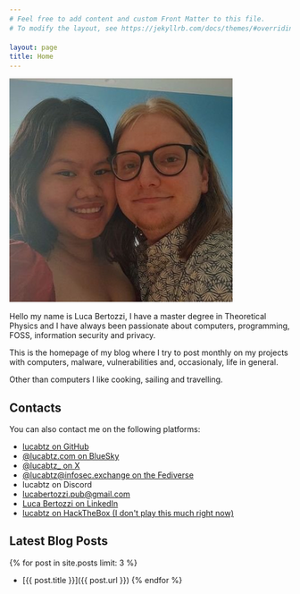 ```yaml
---
# Feel free to add content and custom Front Matter to this file.
# To modify the layout, see https://jekyllrb.com/docs/themes/#overriding-theme-defaults

layout: page
title: Home
---
```


<img src="/assets/images/pic.jpg" class="profile-pic" alt="A photo of me and my wife" />

Hello my name is Luca Bertozzi, I have a master degree in Theoretical Physics and I have always been passionate about
computers, programming, FOSS, information security and privacy.

This is the homepage of my blog where I try to post monthly on my projects with computers, malware, vulnerabilities and,
occasionaly, life in general.

Other than computers I like cooking, sailing and travelling.

## Contacts
You can also contact me on the following platforms:
- [lucabtz on GitHub](https://github.com/lucabtz)
- [@lucabtz.com on BlueSky](https://bsky.app/profile/lucabtz.com)
- [@lucabtz_ on X](https://x.com/lucabtz_)
- [@lucabtz@infosec.exchange on the Fediverse](https://infosec.exchange/@lucabtz)
- lucabtz on Discord
- [lucabertozzi.pub@gmail.com](mailto:lucabertozzi.pub@gmail.com)
- [Luca Bertozzi on LinkedIn](https://www.linkedin.com/in/luca-bertozzi-47858a180/)
- [lucabtz on HackTheBox (I don't play this much right now)](https://app.hackthebox.com/profile/56458)


## Latest Blog Posts
{% for post in site.posts limit: 3 %}
- [{{ post.title }}]({{ post.url }})
{% endfor %}
